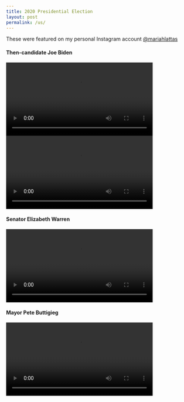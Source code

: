 ```yaml
---
title: 2020 Presidential Election
layout: post
permalink: /us/
---
```


These were featured on my personal Instagram account [@mariahlattas](https://instagram.com/mariahlattas)

#### Then-candidate Joe Biden

<video width="400" controls>
  <source src="/assets/biden.mov" type="video/mp4">
  Your browser does not support the video tag.
</video>

<video width="400" controls>
  <source src="/assets/biden2.mov" type="video/mp4">
  Your browser does not support the video tag.
</video>

#### Senator Elizabeth Warren

<video width="400" controls>
  <source src="/assets/warren.mov" type="video/mp4">
  Your browser does not support the video tag.
</video>

#### Mayor Pete Buttigieg

<video width="400" controls>
  <source src="/assets/pete.mov" type="video/mp4">
  Your browser does not support the video tag.
</video>
